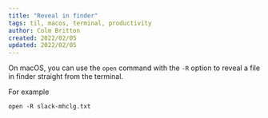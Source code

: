 ```yaml
---
title: "Reveal in finder"
tags: til, macos, terminal, productivity
author: Colm Britton
created: 2022/02/05
updated: 2022/02/05
---
```


On macOS, you can use the `open` command with the `-R` option to reveal a file in finder straight from the terminal.

For example
```
open -R slack-mhclg.txt
```
